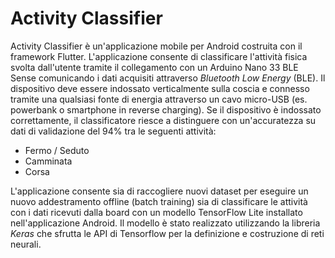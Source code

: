 # Activity Classifier

Activity Classifier è un'applicazione mobile per Android costruita con il framework Flutter. L'applicazione consente di classificare l'attività fisica svolta dall'utente tramite il collegamento con un Arduino Nano 33 BLE Sense comunicando i dati acquisiti attraverso *Bluetooth Low Energy* (BLE).
Il dispositivo deve essere indossato verticalmente sulla coscia e connesso tramite una qualsiasi fonte di energia attraverso un cavo micro-USB (es. powerbank o smartphone in reverse charging).
Se il dispositivo è indossato correttamente, il classificatore riesce a distinguere con un'accuratezza su dati di validazione del 94% tra le seguenti attività:

- Fermo / Seduto
- Camminata
- Corsa

L'applicazione consente sia di raccogliere nuovi dataset per eseguire un nuovo addestramento offline (batch training) sia di classificare le attività con i dati ricevuti dalla board con un modello TensorFlow Lite installato nell'applicazione Android.
Il modello è stato realizzato utilizzando la libreria *Keras* che sfrutta le API di Tensorflow per la definizione e costruzione di reti neurali.